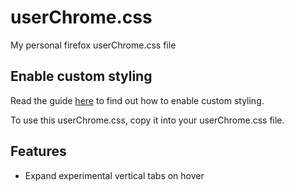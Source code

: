 # userChrome.css
My personal firefox userChrome.css file

## Enable custom styling
Read the guide [here](https://www.reddit.com/r/firefox/wiki/userchrome/) to find out how to enable custom styling.

To use this userChrome.css, copy it into your userChrome.css file.

## Features
- Expand experimental vertical tabs on hover
